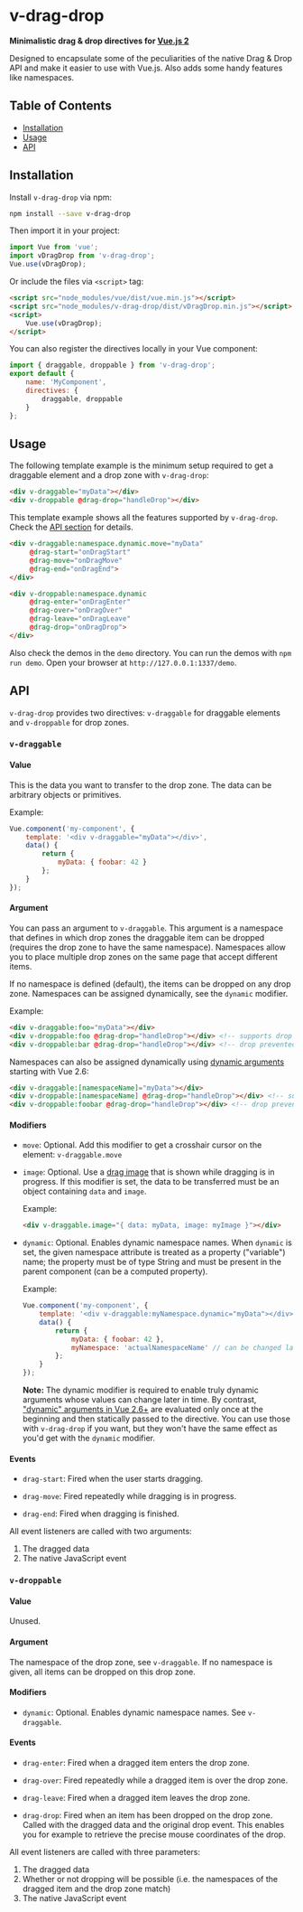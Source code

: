 # v-drag-drop

**Minimalistic drag & drop directives for [Vue.js 2](https://vuejs.org/)**

Designed to encapsulate some of the peculiarities of the native Drag & Drop API and make it easier to use with Vue.js. Also adds some handy features like namespaces.

## Table of Contents

* [Installation](#installation)
* [Usage](#usage)
* [API](#api)


## Installation

Install `v-drag-drop` via npm:

```bash
npm install --save v-drag-drop
```

Then import it in your project:

```javascript
import Vue from 'vue';
import vDragDrop from 'v-drag-drop';
Vue.use(vDragDrop);
```

Or include the files via `<script>` tag:
```html
<script src="node_modules/vue/dist/vue.min.js"></script>
<script src="node_modules/v-drag-drop/dist/vDragDrop.min.js"></script>
<script>
    Vue.use(vDragDrop);
</script>
```

You can also register the directives locally in your Vue component:

```javascript
import { draggable, droppable } from 'v-drag-drop';
export default {
    name: 'MyComponent',
    directives: {
        draggable, droppable
    }
};
```


## Usage

The following template example is the minimum setup required to get a draggable element and a drop zone with `v-drag-drop`:

```html
<div v-draggable="myData"></div>
<div v-droppable @drag-drop="handleDrop"></div>
```

This template example shows all the features supported by `v-drag-drop`. Check the [API section](#api) for details.

```html
<div v-draggable:namespace.dynamic.move="myData"
     @drag-start="onDragStart"
     @drag-move="onDragMove"
     @drag-end="onDragEnd">
</div>

<div v-droppable:namespace.dynamic
     @drag-enter="onDragEnter"
     @drag-over="onDragOver"
     @drag-leave="onDragLeave"
     @drag-drop="onDragDrop">
</div>
```

Also check the demos in the `demo` directory. You can run the demos with `npm run demo`. Open your browser at `http://127.0.0.1:1337/demo`.


## API

`v-drag-drop` provides two directives: `v-draggable` for draggable elements and `v-droppable` for drop zones.

### `v-draggable`

#### Value

This is the data you want to transfer to the drop zone. The data can be arbitrary objects or primitives.

Example:

```javascript
Vue.component('my-component', {
    template: '<div v-draggable="myData"></div>',
    data() {
        return {
            myData: { foobar: 42 }
        };
    }
});
```

#### Argument

You can pass an argument to `v-draggable`. This argument is a namespace that defines in which drop zones the draggable item can be dropped (requires the drop zone to have the same namespace). Namespaces allow you to place multiple drop zones on the same page that accept different items.

If no namespace is defined (default), the items can be dropped on any drop zone. Namespaces can be assigned dynamically, see the `dynamic` modifier.

Example:

```html
<div v-draggable:foo="myData"></div>
<div v-droppable:foo @drag-drop="handleDrop"></div> <!-- supports drop -->
<div v-droppable:bar @drag-drop="handleDrop"></div> <!-- drop prevented -->
```

Namespaces can also be assigned dynamically using [dynamic arguments](https://vuejs.org/v2/guide/syntax.html#Dynamic-Arguments) starting with Vue 2.6:

```html
<div v-draggable:[namespaceName]="myData"></div>
<div v-droppable:[namespaceName] @drag-drop="handleDrop"></div> <!-- supports drop -->
<div v-droppable:foobar @drag-drop="handleDrop"></div> <!-- drop prevented -->
```

#### Modifiers

* `move`: Optional. Add this modifier to get a crosshair cursor on the element: `v-draggable.move`

* `image`: Optional. Use a [drag image](https://developer.mozilla.org/en-US/docs/Web/API/DataTransfer/setDragImage) that is shown while dragging is in progress. If this modifier is set, the data to be transferred must be an object containing `data` and `image`.

    Example:

    ```html
    <div v-draggable.image="{ data: myData, image: myImage }"></div>
    ```

* `dynamic`: Optional. Enables dynamic namespace names. When `dynamic` is set, the given namespace attribute is treated as a property ("variable") name; the property must be of type String and must be present in the parent component (can be a computed property).

    Example:

    ```javascript
    Vue.component('my-component', {
        template: '<div v-draggable:myNamespace.dynamic="myData"></div>',
        data() {
            return {
                myData: { foobar: 42 },
                myNamespace: 'actualNamespaceName' // can be changed later
            };
        }
    });
    ```

    **Note:** The dynamic modifier is required to enable truly dynamic arguments whose values can change later in time. By contrast, ["dynamic" arguments in Vue 2.6+](https://vuejs.org/v2/guide/syntax.html#Dynamic-Arguments) are evaluated only once at the beginning and then statically passed to the directive. You can use those with `v-drag-drop` if you want, but they won't have the same effect as you'd get with the `dynamic` modifier.

#### Events

* `drag-start`: Fired when the user starts dragging.

* `drag-move`: Fired repeatedly while dragging is in progress.

* `drag-end`: Fired when dragging is finished.

All event listeners are called with two arguments:
1. The dragged data
2. The native JavaScript event


### `v-droppable`

#### Value

Unused.

#### Argument

The namespace of the drop zone, see `v-draggable`. If no namespace is given, all items can be dropped on this drop zone.

#### Modifiers

* `dynamic`: Optional. Enables dynamic namespace names. See `v-draggable`.

#### Events

* `drag-enter`: Fired when a dragged item enters the drop zone.

* `drag-over`: Fired repeatedly while a dragged item is over the drop zone.

* `drag-leave`: Fired when a dragged item leaves the drop zone.

* `drag-drop`: Fired when an item has been dropped on the drop zone. Called with the dragged data and the original drop event. This enables you for example to retrieve the precise mouse coordinates of the drop.

All event listeners are called with three parameters:
1. The dragged data
2. Whether or not dropping will be possible (i.e. the namespaces of the dragged item and the drop zone match)
3. The native JavaScript event
